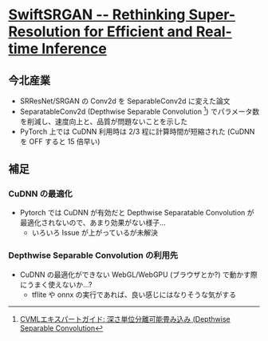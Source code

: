 # [SwiftSRGAN -- Rethinking Super-Resolution for Efficient and Real-time Inference](https://arxiv.org/abs/2111.14320)

## 今北産業

* SRResNet/SRGAN の Conv2d を SeparableConv2d に変えた論文
* SeparatableConv2d (Depthwise Separable Convolution [^DepthwiseConvolution]) でパラメータ数を削減し、速度向上と、品質が問題ないことを示した
* PyTorch 上では CuDNN 利用時は 2/3 程に計算時間が短縮された (CuDNN を OFF すると 15 倍早い)

## 補足

### CuDNN の最適化
* Pytorch では CuDNN が有効だと Depthwise Separatable Convolution が最適化されないので、あまり効果がない様子...
  * いろいろ Issue が上がっているが未解決

### Depthwise Separable Convolution の利用先
* CuDNN の最適化ができない WebGL/WebGPU (ブラウザとか?) で動かす際にうまく使えないか...?
  * tflite や onnx の実行であれば、良い感じにはなりそうな気がする

[^DepthwiseConvolution]: [CVMLエキスパートガイド: 深さ単位分離可能畳み込み (Depthwise Separable Convolution](https://cvml-expertguide.net/terms/dl/layers/convolution-layer/depthwise-separable-convolution/])
